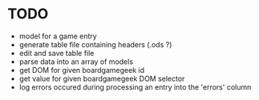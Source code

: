# TODO
- model for a game entry
- generate table file containing headers (.ods ?)
- edit and save table file
- parse data into an array of models
- get DOM for given boardgamegeek id
- get value for given boardgamegeek DOM selector
- log errors occured during processing an entry into the 'errors' column